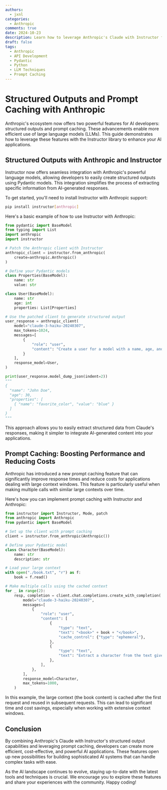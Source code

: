 ```yaml
---
authors:
  - jxnl
categories:
  - Anthropic
comments: true
date: 2024-10-23
description: Learn how to leverage Anthropic's Claude with Instructor for structured outputs and prompt caching, enhancing AI application development.
draft: false
tags:
  - Anthropic
  - API Development
  - Pydantic
  - Python
  - LLM Techniques
  - Prompt Caching
---
```


# Structured Outputs and Prompt Caching with Anthropic

Anthropic's ecosystem now offers two powerful features for AI developers: structured outputs and prompt caching. These advancements enable more efficient use of large language models (LLMs). This guide demonstrates how to leverage these features with the Instructor library to enhance your AI applications.

## Structured Outputs with Anthropic and Instructor

Instructor now offers seamless integration with Anthropic's powerful language models, allowing developers to easily create structured outputs using Pydantic models. This integration simplifies the process of extracting specific information from AI-generated responses.

<!-- more -->

To get started, you'll need to install Instructor with Anthropic support:

```bash
pip install instructor[anthropic]
```

Here's a basic example of how to use Instructor with Anthropic:

```python
from pydantic import BaseModel
from typing import List
import anthropic
import instructor

# Patch the Anthropic client with Instructor
anthropic_client = instructor.from_anthropic(
    create=anthropic.Anthropic()
)

# Define your Pydantic models
class Properties(BaseModel):
    name: str
    value: str

class User(BaseModel):
    name: str
    age: int
    properties: List[Properties]

# Use the patched client to generate structured output
user_response = anthropic_client(
    model="claude-3-haiku-20240307",
    max_tokens=1024,
    messages=[
        {
            "role": "user",
            "content": "Create a user for a model with a name, age, and properties.",
        }
    ],
    response_model=User,
)

print(user_response.model_dump_json(indent=2))
"""
{
  "name": "John Doe",
  "age": 30,
  "properties": [
    { "name": "favorite_color", "value": "blue" }
  ]
}
"""
```

This approach allows you to easily extract structured data from Claude's responses, making it simpler to integrate AI-generated content into your applications.

## Prompt Caching: Boosting Performance and Reducing Costs

Anthropic has introduced a new prompt caching feature that can significantly improve response times and reduce costs for applications dealing with large context windows. This feature is particularly useful when making multiple calls with similar large contexts over time.

Here's how you can implement prompt caching with Instructor and Anthropic:

```python
from instructor import Instructor, Mode, patch
from anthropic import Anthropic
from pydantic import BaseModel

# Set up the client with prompt caching
client = instructor.from_anthropic(Anthropic())

# Define your Pydantic model
class Character(BaseModel):
    name: str
    description: str

# Load your large context
with open("./book.txt", "r") as f:
    book = f.read()

# Make multiple calls using the cached context
for _ in range(2):
    resp, completion = client.chat.completions.create_with_completion(
        model="claude-3-haiku-20240307",
        messages=[
            {
                "role": "user",
                "content": [
                    {
                        "type": "text",
                        "text": "<book>" + book + "</book>",
                        "cache_control": {"type": "ephemeral"},
                    },
                    {
                        "type": "text",
                        "text": "Extract a character from the text given above",
                    },
                ],
            },
        ],
        response_model=Character,
        max_tokens=1000,
    )
```

In this example, the large context (the book content) is cached after the first request and reused in subsequent requests. This can lead to significant time and cost savings, especially when working with extensive context windows.

## Conclusion

By combining Anthropic's Claude with Instructor's structured output capabilities and leveraging prompt caching, developers can create more efficient, cost-effective, and powerful AI applications. These features open up new possibilities for building sophisticated AI systems that can handle complex tasks with ease.

As the AI landscape continues to evolve, staying up-to-date with the latest tools and techniques is crucial. We encourage you to explore these features and share your experiences with the community. Happy coding!
